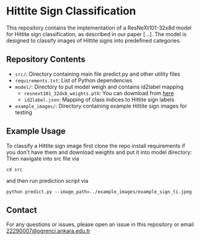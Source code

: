 # Hittite Sign Classification

This repository contains the implementation of a ResNeXt101-32x8d model for Hittite sign classification, as described in our paper [...]. The model is designed to classify images of Hittite signs into predefined categories.

## Repository Contents

- `src/`: Directory containing main file predict.py and other utility files
- `requirements.txt`: List of Python dependencies
- `model/`: Directory to put model weigh and contains id2label mapping
  - `resnext101_32dx8_weights.pth`: You can download from [here](https://drive.google.com/file/d/1d_SA1Csh8f4eMNtIW5kaEfBYarLgmMPX/view?usp=sharing)
  - `id2label.json`: Mapping of class indices to Hittite sign labels
- `example_images/`: Directory containing example Hittite sign images for testing

## Example Usage
To classify a Hittite sign image first clone the repo install requirements if you don't have them and download weights and put it into model directory:\
Then navigate into src file via
```console
cd src
```
and then run prediction script via
```console
python predict.py --image_path=../example_images/example_sign_ti.jpeg
```

## Contact
For any questions or issues, please open an issue in this repository or email 22290007@ogrenci.ankara.edu.tr
